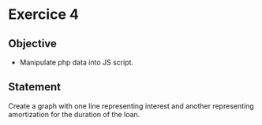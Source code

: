 # Exercice 4

## Objective

- Manipulate php data into JS script.


## Statement

Create a graph with one line representing interest and another representing amortization for the duration of the loan.
